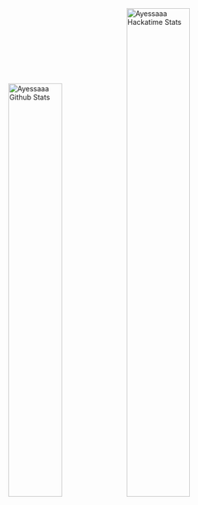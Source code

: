 <div>
    <img alt="Ayessaaa Github Stats" width="46%" src="https://github-readme-stats.vercel.app/api?username=Ayessaaa&show_icons=true&theme=dracula&count_private=true&hide_border=false">
    <img alt="Ayessaaa Hackatime Stats" width="50%" src="https://github-readme-stats.hackclub.dev/api/wakatime?username=699&api_domain=hackatime.hackclub.com&theme=dracula&custom_title=Hackatime+Stats&layout=compact&cache_seconds=0&langs_count=8">
</div>

<!--
**Ayessaaa/Ayessaaa** is a ✨ _special_ ✨ repository because its `README.md` (this file) appears on your GitHub profile.

Here are some ideas to get you started:

- 🔭 I’m currently working on ...
- 🌱 I’m currently learning ...
- 👯 I’m looking to collaborate on ...
- 🤔 I’m looking for help with ...
- 💬 Ask me about ...
- 📫 How to reach me: ...
- 😄 Pronouns: ...
- ⚡ Fun fact: ...
-->
